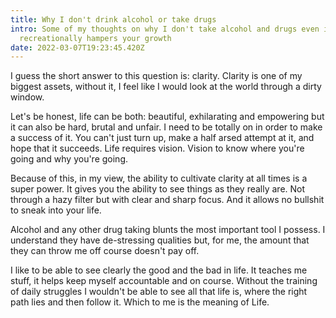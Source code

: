 ```yaml
---
title: Why I don't drink alcohol or take drugs
intro: Some of my thoughts on why I don't take alcohol and drugs even if
  recreationally hampers your growth
date: 2022-03-07T19:23:45.420Z
---
```

I guess the short answer to this question is: clarity. Clarity is one of my biggest assets, without it, I feel like I would look at the world through a dirty window.

Let's be honest, life can be both: beautiful, exhilarating and empowering but it can also be hard, brutal and unfair. I need to be totally on in order to make a success of it. You can't just turn up, make a half arsed attempt at it, and hope that it succeeds. Life requires vision. Vision to know where you're going and why you're going.

Because of this, in my view, the ability to cultivate clarity at all times is a super power. It gives you the ability to see things as they really are. Not through a hazy filter but with clear and sharp focus. And it allows no bullshit to sneak into your life.

Alcohol and any other drug taking blunts the most important tool I possess. I understand they have de-stressing qualities but, for me, the amount that they can throw me off course doesn't pay off.

I like to be able to see clearly the good and the bad in life. It teaches me stuff, it helps keep myself accountable and on course. Without the training of daily struggles I wouldn't be able to see all that life is, where the right path lies and then follow it. Which to me is the meaning of Life.
